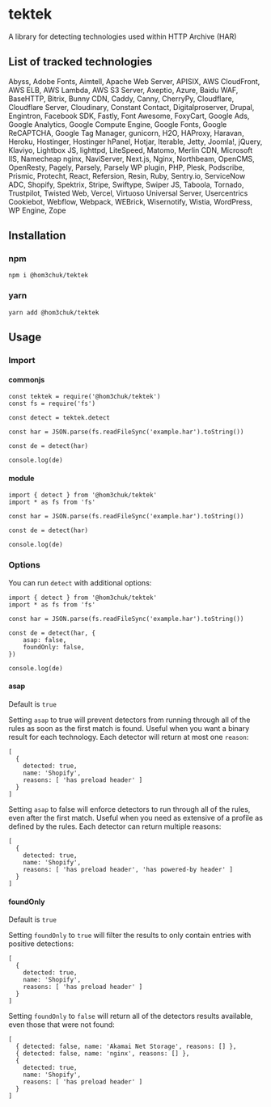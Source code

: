 # tektek
A library for detecting technologies used within HTTP Archive (HAR)

## List of tracked technologies

Abyss, Adobe Fonts, Aimtell, Apache Web Server, APISIX, AWS CloudFront, AWS ELB, AWS Lambda, AWS S3 Server, Axeptio, Azure, Baidu WAF, BaseHTTP, Bitrix, Bunny CDN, Caddy, Canny, CherryPy, Cloudflare, Cloudflare Server, Cloudinary, Constant Contact, Digitalproserver, Drupal, Engintron, Facebook SDK, Fastly, Font Awesome, FoxyCart, Google Ads, Google Analytics, Google Compute Engine, Google Fonts, Google ReCAPTCHA, Google Tag Manager, gunicorn, H2O, HAProxy, Haravan, Heroku, Hostinger, Hostinger hPanel, Hotjar, Iterable, Jetty, Joomla!, jQuery, Klaviyo, Lightbox JS, lighttpd, LiteSpeed, Matomo, Merlin CDN, Microsoft IIS, Namecheap nginx, NaviServer, Next.js, Nginx, Northbeam, OpenCMS, OpenResty, Pagely, Parsely, Parsely WP plugin, PHP, Plesk, Podscribe, Prismic, Protecht, React, Refersion, Resin, Ruby, Sentry.io, ServiceNow ADC, Shopify, Spektrix, Stripe, Swiftype, Swiper JS, Taboola, Tornado, Trustpilot, Twisted Web, Vercel, Virtuoso Universal Server, Usercentrics Cookiebot, Webflow, Webpack, WEBrick, Wisernotify, Wistia, WordPress, WP Engine, Zope

## Installation

### npm

```
npm i @hom3chuk/tektek
```

### yarn

```
yarn add @hom3chuk/tektek
```

## Usage

### Import

#### commonjs

```
const tektek = require('@hom3chuk/tektek')
const fs = require('fs')

const detect = tektek.detect

const har = JSON.parse(fs.readFileSync('example.har').toString())

const de = detect(har)

console.log(de)
```

#### module

```
import { detect } from '@hom3chuk/tektek'
import * as fs from 'fs'

const har = JSON.parse(fs.readFileSync('example.har').toString())

const de = detect(har)

console.log(de)
```

### Options

You can run `detect` with additional options:
```
import { detect } from '@hom3chuk/tektek'
import * as fs from 'fs'

const har = JSON.parse(fs.readFileSync('example.har').toString())

const de = detect(har, {
    asap: false,
    foundOnly: false,
})

console.log(de)
```

#### asap

Default is `true`

Setting `asap` to true will prevent detectors from running through all of the rules as soon as the first match is found. Useful when you want a binary result for each technology. Each detector will return at most one `reason`:

```
[
  {
    detected: true,
    name: 'Shopify',
    reasons: [ 'has preload header' ]
  }
]
```

Setting `asap` to false will enforce detectors to run through all of the rules, even after the first match. Useful when you need as extensive of a profile as defined by the rules. Each detector can return multiple reasons:

```
[
  {
    detected: true,
    name: 'Shopify',
    reasons: [ 'has preload header', 'has powered-by header' ]
  }
]
```

#### foundOnly

Default is `true`

Setting `foundOnly` to `true` will filter the results to only contain entries with positive detections:

```
[
  {
    detected: true,
    name: 'Shopify',
    reasons: [ 'has preload header' ]
  }
]

```

Setting `foundOnly` to `false` will return all of the detectors results available, even those that were not found:

```
[
  { detected: false, name: 'Akamai Net Storage', reasons: [] },
  { detected: false, name: 'nginx', reasons: [] },
  {
    detected: true,
    name: 'Shopify',
    reasons: [ 'has preload header' ]
  }
]

```
